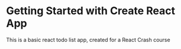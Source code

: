 # Getting Started with Create React App

This is a basic react todo list app, created for a React Crash course